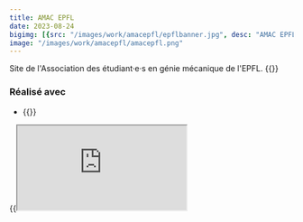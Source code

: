 ```yaml
---
title: AMAC EPFL
date: 2023-08-24
bigimg: [{src: "/images/work/amacepfl/epflbanner.jpg", desc: "AMAC EPFL"}]
image: "/images/work/amacepfl/amacepfl.png"
---
```


Site de l'Association des étudiant·e·s en génie mécanique de l'EPFL. <!--more--> {{<link href="https://amacepfl.ch" class="badge" inner="amacepfl.ch" target="_blank" >}}

### Réalisé avec
- {{<link target="_blank" href="https://wordpress.org" class="btn btn-danger" inner="WordPress" >}}

{{<iframe src="https://amacepfl.ch" class="w-100" >}}